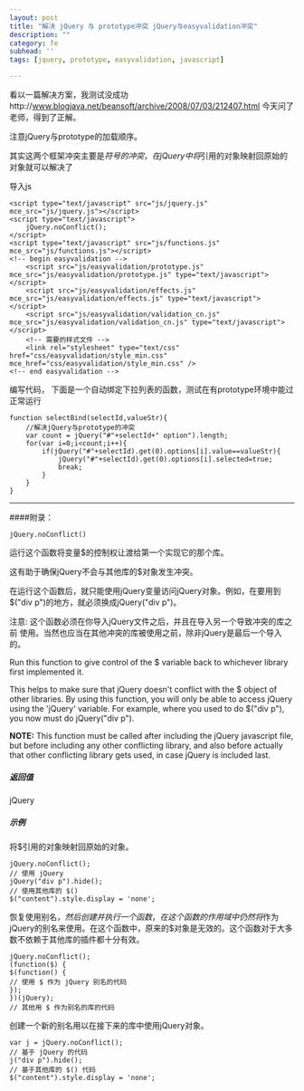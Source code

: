 ```yaml
---
layout: post
title: "解决 jQuery 与 prototype冲突 jQuery与easyvalidation冲突"
description: ""
category: fe
subhead: ''
tags: [jquery, prototype, easyvalidation, javascript]

---
```


看以一篇解决方案，我测试没成功http://www.blogjava.net/beansoft/archive/2008/07/03/212407.html
今天问了老师，得到了正解。
 
注意jQuery与prototype的加载顺序。

其实这两个框架冲突主要是$符号的冲突，在jQuery中将$引用的对象映射回原始的对象就可以解决了
 
导入js
  
    <script type="text/javascript" src="js/jquery.js" mce_src="js/jquery.js"></script>  
    <script type="text/javascript">  
        jQuery.noConflict();  
    </script>  
    <script type="text/javascript" src="js/functions.js" mce_src="js/functions.js"></script>  
    <!-- begin easyvalidation -->  
        <script src="js/easyvalidation/prototype.js" mce_src="js/easyvalidation/prototype.js" type="text/javascript"></script>  
        <script src="js/easyvalidation/effects.js" mce_src="js/easyvalidation/effects.js" type="text/javascript"></script>  
        <script src="js/easyvalidation/validation_cn.js" mce_src="js/easyvalidation/validation_cn.js" type="text/javascript"></script>  
        <!-- 需要的样式文件 -->  
        <link rel="stylesheet" type="text/css" href="css/easyvalidation/style_min.css" mce_href="css/easyvalidation/style_min.css" />   
    <!-- end easyvalidation -->  
 
编写代码，
下面是一个自动绑定下拉列表的函数，测试在有prototype环境中能过正常运行
 
    function selectBind(selectId,valueStr){  
        //解决jQuery与prototype的冲突  
        var count = jQuery("#"+selectId+" option").length;  
        for(var i=0;i<count;i++){  
            if(jQuery("#"+selectId).get(0).options[i].value==valueStr){  
                jQuery("#"+selectId).get(0).options[i].selected=true;  
                break;  
            }  
        }  
    }
      
------
####附录：

`jQuery.noConflict()`

运行这个函数将变量$的控制权让渡给第一个实现它的那个库。

这有助于确保jQuery不会与其他库的$对象发生冲突。

在运行这个函数后，就只能使用jQuery变量访问jQuery对象。例如，在要用到$("div p")的地方，就必须换成jQuery("div p")。

注意: 这个函数必须在你导入jQuery文件之后，并且在导入另一个导致冲突的库之前 使用。当然也应当在其他冲突的库被使用之前，除非jQuery是最后一个导入的。

Run this function to give control of the $ variable back to whichever library first implemented it.

This helps to make sure that jQuery doesn't conflict with the $ object of other libraries.
By using this function, you will only be able to access jQuery using the 'jQuery' variable. For example, where you used to do $("div p"), you now must do jQuery("div p").

**NOTE:** This function must be called after including the jQuery javascript file, but before including any other conflicting library, and also before actually that other conflicting library gets used, in case jQuery is included last.

##### 返回值
jQuery
##### 示例
将$引用的对象映射回原始的对象。

    jQuery.noConflict();
    // 使用 jQuery
    jQuery("div p").hide();
    // 使用其他库的 $()
    $("content").style.display = 'none';
恢复使用别名$，然后创建并执行一个函数，在这个函数的作用域中仍然将$作为jQuery的别名来使用。在这个函数中，原来的$对象是无效的。这个函数对于大多数不依赖于其他库的插件都十分有效。

    jQuery.noConflict();
    (function($) { 
    $(function() {
    // 使用 $ 作为 jQuery 别名的代码
    });
    })(jQuery);
    // 其他用 $ 作为别名的库的代码
创建一个新的别名用以在接下来的库中使用jQuery对象。

    var j = jQuery.noConflict();
    // 基于 jQuery 的代码
    j("div p").hide();
    // 基于其他库的 $() 代码
    $("content").style.display = 'none';


